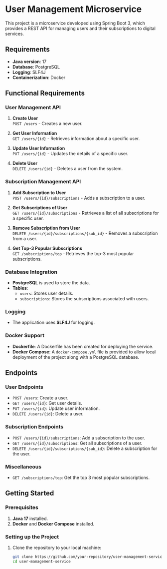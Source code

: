 # User Management Microservice

This project is a microservice developed using Spring Boot 3, which provides a REST API for managing users and their subscriptions to digital services.

## Requirements

- **Java version**: 17
- **Database**: PostgreSQL
- **Logging**: SLF4J
- **Containerization**: Docker

## Functional Requirements

### User Management API
1. **Create User**  
   `POST /users` - Creates a new user.

2. **Get User Information**  
   `GET /users/{id}` - Retrieves information about a specific user.

3. **Update User Information**  
   `PUT /users/{id}` - Updates the details of a specific user.

4. **Delete User**  
   `DELETE /users/{id}` - Deletes a user from the system.

### Subscription Management API
1. **Add Subscription to User**  
   `POST /users/{id}/subscriptions` - Adds a subscription to a user.

2. **Get Subscriptions of User**  
   `GET /users/{id}/subscriptions` - Retrieves a list of all subscriptions for a specific user.

3. **Remove Subscription from User**  
   `DELETE /users/{id}/subscriptions/{sub_id}` - Removes a subscription from a user.

4. **Get Top-3 Popular Subscriptions**  
   `GET /subscriptions/top` - Retrieves the top-3 most popular subscriptions.

### Database Integration
- **PostgreSQL** is used to store the data.
- **Tables**:
    - `users`: Stores user details.
    - `subscriptions`: Stores the subscriptions associated with users.

### Logging
- The application uses **SLF4J** for logging.

### Docker Support
- **Dockerfile**: A Dockerfile has been created for deploying the service.
- **Docker Compose**: A `docker-compose.yml` file is provided to allow local deployment of the project along with a PostgreSQL database.

## Endpoints

### User Endpoints
- `POST /users`: Create a user.
- `GET /users/{id}`: Get user details.
- `PUT /users/{id}`: Update user information.
- `DELETE /users/{id}`: Delete a user.

### Subscription Endpoints
- `POST /users/{id}/subscriptions`: Add a subscription to the user.
- `GET /users/{id}/subscriptions`: Get all subscriptions of a user.
- `DELETE /users/{id}/subscriptions/{sub_id}`: Delete a subscription for the user.

### Miscellaneous
- `GET /subscriptions/top`: Get the top 3 most popular subscriptions.

## Getting Started

### Prerequisites

1. **Java 17** installed.
2. **Docker** and **Docker Compose** installed.

### Setting up the Project

1. Clone the repository to your local machine:

   ```bash
   git clone https://github.com/your-repository/user-management-service.git
   cd user-management-service
